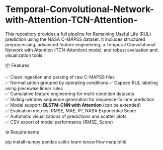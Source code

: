 # Temporal-Convolutional-Network-with-Attention-TCN-Attention-
This repository provides a full pipeline for Remaining Useful Life (RUL) prediction using the NASA C-MAPSS dataset. It includes structured preprocessing, advanced feature engineering, a Temporal Convolutional Network with Attention (TCN-Attention) model, and robust evaluation and visualization tools.


📦 Features

✅ Clean ingestion and parsing of raw C-MAPSS files  
✅ Normalization grouped by operating conditions 
✅ Capped RUL labeling using piecewise linear rules  
✅ Cumulative feature engineering for multi-condition datasets  
✅ Sliding-window sequence generation for sequence-to-one prediction  
✅ Model support: **BLSTM-CNN with Attention** (can be extended)  
✅ Evaluation metrics: RMSE, MAE, R², NASA Exponential Score  
✅ Automatic visualizations of predictions and scatter plots  
✅ CSV export of model performance (RMSE, Score)


⚙️ Requirements

pip install numpy pandas scikit-learn tensorflow matplotlib
